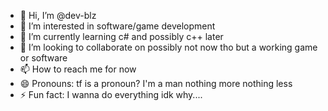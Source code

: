 - 👋 Hi, I’m @dev-blz
- 👀 I’m interested in software/game development 
- 🌱 I’m currently learning c# and possibly c++ later
- 💞️ I’m looking to collaborate on possibly not now tho but a working game or software
- 📫 How to reach me for now
- 😄 Pronouns: tf is a pronoun? I'm a man nothing more nothing less
- ⚡ Fun fact: I wanna do everything idk why....

<!---
dev-blz/dev-blz is a ✨ special ✨ repository because its `README.md` (this file) appears on your GitHub profile.
You can click the Preview link to take a look at your changes.
--->
